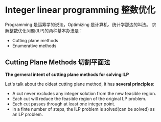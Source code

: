 # Integer linear programming 整数优化
Programming 是运筹学的说法，Optimizing 是计算机、统计学那边的叫法。
求解整数优化问题(ILP)的两种基本办法是：
+ Cutting plane methods
+ Enumerative methods

## Cutting Plane Methods 切割平面法

**The gerneral intent of cutting plane methods for solving ILP**

Let's talk about the oldest cutting plane method, it has **several principles**:
+ A cut never excludes any integer solution from the new feasible region.
+ Each cut will reduce the feasible region of the original LP problem.
+ Each cut passes through at least one integer point.
+ In a finte number of steps, the ILP problem is solved(can be solved) as an LP problem.

